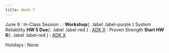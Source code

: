 ```yaml
---
title: Week 7
---
```


<!-- <a href="" target="_blank">link</a> -->

June 9
: In-Class Session
  : 
: **Workshop**{: .label .label-purple } System Reliability **HW 5 Due**{: .label .label-red }
  : [ADK X](#)
: Proven Strength **Start HW 6**{: .label .label-red }
  : [ADK X](#)

Holidays
: None
